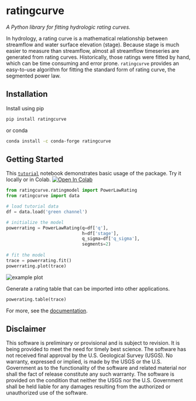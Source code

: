 # ratingcurve
*A Python library for fitting hydrologic rating curves.*

In hydrology, a rating curve is a mathematical relationship between streamflow and water surface elevation (stage).
Because stage is much easier to measure than streamflow, almost all streamflow timeseries are generated from rating curves.
Historically, those ratings were fitted by hand, which can be time consuming and error prone.
`ratingcurve` provides an easy-to-use algorithm for fitting the standard form of rating curve, the segmented power law.

## Installation
Install using pip
```sh
pip install ratingcurve
```
or conda
```sh
conda install -c conda-forge ratingcurve
```

## Getting Started
This [`tutorial`](https://github.com/thodson-usgs/ratingcurve/blob/main/docs/notebooks/segmented-power-law-tutorial.ipynb)
notebook demonstrates basic usage of the package.
Try it locally or in Colab.
[![Open In Colab](https://colab.research.google.com/assets/colab-badge.svg)](https://colab.research.google.com/github/thodson-usgs/ratingcurve/blob/main/docs/notebooks/segmented-power-law-tutorial.ipynb)

```python
from ratingcurve.ratingmodel import PowerLawRating
from ratingcurve import data

# load tutorial data
df = data.load('green channel')

# initialize the model
powerrating = PowerLawRating(q=df['q'],
                             h=df['stage'], 
                             q_sigma=df['q_sigma'],
                             segments=2)
                                   
# fit the model
trace = powerrating.fit()
powerrating.plot(trace)
```
![example plot](https://github.com/thodson-usgs/ratingcurve/blob/main/docs/assets/green-channel-rating.png?raw=true)

Generate a rating table that can be imported into other applications.
```python
powerating.table(trace)
```

For more, see the [documentation](https://thodson-usgs.github.io/ratingcurve/meta/intro.html).

## Disclaimer

This software is preliminary or provisional and is subject to revision. 
It is being provided to meet the need for timely best science.
The software has not received final approval by the U.S. Geological Survey (USGS).
No warranty, expressed or implied, is made by the USGS or the U.S. Government as to the functionality of the software and related material nor shall the fact of release constitute any such warranty. 
The software is provided on the condition that neither the USGS nor the U.S. Government shall be held liable for any damages resulting from the authorized or unauthorized use of the software.
